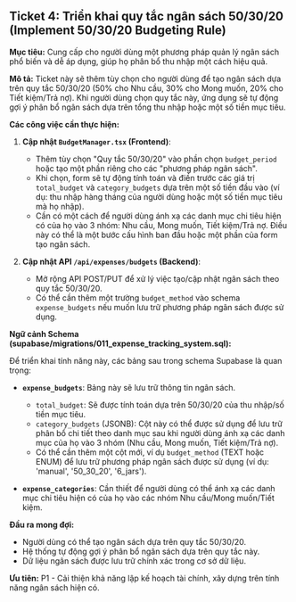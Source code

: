 ## Ticket 4: Triển khai quy tắc ngân sách 50/30/20 (Implement 50/30/20 Budgeting Rule)

**Mục tiêu:** Cung cấp cho người dùng một phương pháp quản lý ngân sách phổ biến và dễ áp dụng, giúp họ phân bổ thu nhập một cách hiệu quả.

**Mô tả:**
Ticket này sẽ thêm tùy chọn cho người dùng để tạo ngân sách dựa trên quy tắc 50/30/20 (50% cho Nhu cầu, 30% cho Mong muốn, 20% cho Tiết kiệm/Trả nợ). Khi người dùng chọn quy tắc này, ứng dụng sẽ tự động gợi ý phân bổ ngân sách dựa trên tổng thu nhập hoặc một số tiền mục tiêu.

**Các công việc cần thực hiện:**

1.  **Cập nhật `BudgetManager.tsx` (Frontend)**:
    -   Thêm tùy chọn "Quy tắc 50/30/20" vào phần chọn `budget_period` hoặc tạo một phần riêng cho các "phương pháp ngân sách".
    -   Khi chọn, form sẽ tự động tính toán và điền trước các giá trị `total_budget` và `category_budgets` dựa trên một số tiền đầu vào (ví dụ: thu nhập hàng tháng của người dùng hoặc một số tiền mục tiêu mà họ nhập).
    -   Cần có một cách để người dùng ánh xạ các danh mục chi tiêu hiện có của họ vào 3 nhóm: Nhu cầu, Mong muốn, Tiết kiệm/Trả nợ. Điều này có thể là một bước cấu hình ban đầu hoặc một phần của form tạo ngân sách.

2.  **Cập nhật API `/api/expenses/budgets` (Backend)**:
    -   Mở rộng API POST/PUT để xử lý việc tạo/cập nhật ngân sách theo quy tắc 50/30/20.
    -   Có thể cần thêm một trường `budget_method` vào schema `expense_budgets` nếu muốn lưu trữ phương pháp ngân sách được sử dụng.

**Ngữ cảnh Schema (supabase/migrations/011_expense_tracking_system.sql):**

Để triển khai tính năng này, các bảng sau trong schema Supabase là quan trọng:

-   **`expense_budgets`**: Bảng này sẽ lưu trữ thông tin ngân sách.
    -   `total_budget`: Sẽ được tính toán dựa trên 50/30/20 của thu nhập/số tiền mục tiêu.
    -   `category_budgets` (JSONB): Cột này có thể được sử dụng để lưu trữ phân bổ chi tiết theo danh mục sau khi người dùng ánh xạ các danh mục của họ vào 3 nhóm (Nhu cầu, Mong muốn, Tiết kiệm/Trả nợ).
    -   Có thể cần thêm một cột mới, ví dụ `budget_method` (TEXT hoặc ENUM) để lưu trữ phương pháp ngân sách được sử dụng (ví dụ: 'manual', '50_30_20', '6_jars').

-   **`expense_categories`**: Cần thiết để người dùng có thể ánh xạ các danh mục chi tiêu hiện có của họ vào các nhóm Nhu cầu/Mong muốn/Tiết kiệm.

**Đầu ra mong đợi:**
-   Người dùng có thể tạo ngân sách dựa trên quy tắc 50/30/20.
-   Hệ thống tự động gợi ý phân bổ ngân sách dựa trên quy tắc này.
-   Dữ liệu ngân sách được lưu trữ chính xác trong cơ sở dữ liệu.

**Ưu tiên:** P1 - Cải thiện khả năng lập kế hoạch tài chính, xây dựng trên tính năng ngân sách hiện có.
